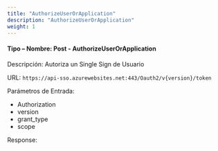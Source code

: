 ```yaml
---
title: "AuthorizeUserOrApplication"
description: "AuthorizeUserOrApplication"
weight: 1
---
```

#### Tipo – Nombre: Post - AuthorizeUserOrApplication ####

Descripción: Autoriza un Single Sign de Usuario

URL: `https://api-sso.azurewebsites.net:443/Oauth2/v{version}/token`

Parámetros de Entrada:

* Authorization
* version
* grant_type
* scope

Response:
